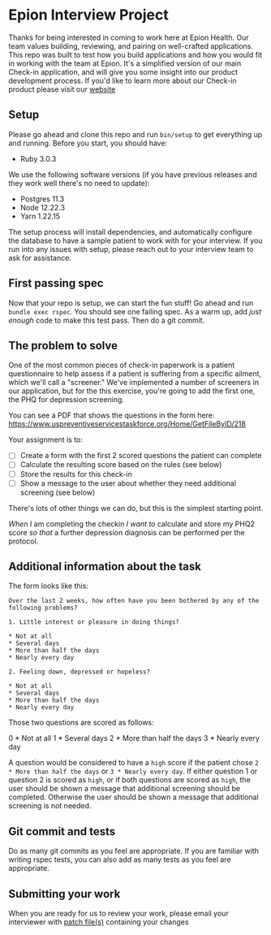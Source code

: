 # Epion Interview Project

Thanks for being interested in coming to work here at Epion Health. Our team values building, reviewing, and pairing on well-crafted applications.  This repo was built to test how you build applications and how you would fit in working with the team at Epion.  It's a simplified version of our main Check-in application, and will give you some insight into our product development process.  If you'd like to learn more about our Check-in product please visit our [website](https://epionhealth.com/patient-engagement-software/patient-check-in-software/)

## Setup

Please go ahead and clone this repo and run `bin/setup` to get everything up and running. Before you start, you should have:

* Ruby 3.0.3

We use the following software versions (if you have previous releases and they work well there's no need to update):

* Postgres 11.3
* Node 12.22.3
* Yarn 1.22.15

The setup process will install dependencies, and automatically configure the database to have a sample patient to work with for your interview.  If you run into any issues with setup, please reach out to your interview team to ask for assistance.

## First passing spec

Now that your repo is setup, we can start the fun stuff!  Go ahead and run `bundle exec rspec`. You should see one failing spec. As a warm up, add _just enough_ code to make this test pass. Then do a git commit.

## The problem to solve

One of the most common pieces of check-in paperwork is a patient questionnaire to help assess if a patient is suffering from a specific ailment, which we'll call a "screener." We've implemented a number of screeners in our application, but for the this exercise, you're going to add the first one, the PHQ for depression screening.

You can see a PDF that shows the questions in the form here: https://www.uspreventiveservicestaskforce.org/Home/GetFileByID/218

Your assignment is to:

- [ ] Create a form with the first 2 scored questions the patient can complete
- [ ] Calculate the resulting score based on the rules (see below)
- [ ] Store the results for this check-in
- [ ] Show a message to the user about whether they need additional screening (see below)

There's lots of other things we can do, but this is the simplest starting point.

*When* I am completing the checkin
*I want to* calculate and store my PHQ2 score
*so that* a further depression diagnosis can be performed per the protocol.

## Additional information about the task

The form looks like this:

```
Over the last 2 weeks, how often have you been bothered by any of the following problems?

1. Little interest or pleasure in doing things?

* Not at all
* Several days
* More than half the days
* Nearly every day

2. Feeling down, depressed or hopeless?

* Not at all
* Several days
* More than half the days
* Nearly every day
```

Those two questions are scored as follows:

0 * Not at all
1 * Several days
2 * More than half the days
3 * Nearly every day

A question would be considered to have a `high` score if the patient chose `2 * More than half the days` or `3 * Nearly every day`. If either question 1 or question 2 is scored as `high`, or if both questions are scored as `high`, the user should be shown a message that additional screening should be completed. Otherwise the user should be shown a message that additional screening is not needed.

## Git commit and tests

Do as many git commits as you feel are appropriate. If you are familiar with writing rspec tests, you can also add as many tests as you feel are appropriate.

## Submitting your work

When you are ready for us to review your work, please email your interviewer with [patch file(s)](https://thoughtbot.com/blog/send-a-patch-to-someone-using-git-format-patch) containing your changes
